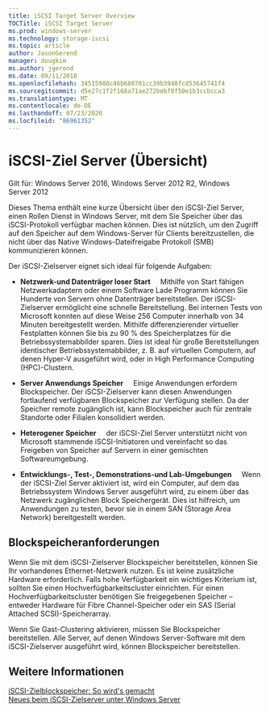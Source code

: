 ```yaml
---
title: iSCSI Target Server Overview
TOCTitle: iSCSI Target Server
ms.prod: windows-server
ms.technology: storage-iscsi
ms.topic: article
author: JasonGerend
manager: dougkim
ms.author: jgerend
ms.date: 09/11/2018
ms.openlocfilehash: 34515988c46b680701cc39b3948fcd53645741f4
ms.sourcegitcommit: d5e27c1f2f168a71ae272bebf8f50e1b3ccbcca3
ms.translationtype: MT
ms.contentlocale: de-DE
ms.lasthandoff: 07/23/2020
ms.locfileid: "86961352"
---
```

# <a name="iscsi-target-server-overview"></a>iSCSI-Ziel Server (Übersicht)

Gilt für: Windows Server 2016, Windows Server 2012 R2, Windows Server 2012

Dieses Thema enthält eine kurze Übersicht über den iSCSI-Ziel Server, einen Rollen Dienst in Windows Server, mit dem Sie Speicher über das iSCSI-Protokoll verfügbar machen können. Dies ist nützlich, um den Zugriff auf den Speicher auf dem Windows-Server für Clients bereitzustellen, die nicht über das Native Windows-Dateifreigabe Protokoll (SMB) kommunizieren können.

Der iSCSI-Zielserver eignet sich ideal für folgende Aufgaben:

* **Netzwerk-und Datenträger loser Start**     Mithilfe von Start fähigen Netzwerkadaptern oder einem Software Lade Programm können Sie Hunderte von Servern ohne Datenträger bereitstellen. Der iSCSI-Zielserver ermöglicht eine schnelle Bereitstellung. Bei internen Tests von Microsoft konnten auf diese Weise 256 Computer innerhalb von 34 Minuten bereitgestellt werden. Mithilfe differenzierender virtueller Festplatten können Sie bis zu 90 % des Speicherplatzes für die Betriebssystemabbilder sparen. Dies ist ideal für große Bereitstellungen identischer Betriebssystemabbilder, z. B. auf virtuellen Computern, auf denen Hyper-V ausgeführt wird, oder in High Performance Computing (HPC)-Clustern.

* **Server Anwendungs Speicher**     Einige Anwendungen erfordern Blockspeicher. Der iSCSI-Zielserver kann diesen Anwendungen fortlaufend verfügbaren Blockspeicher zur Verfügung stellen. Da der Speicher remote zugänglich ist, kann Blockspeicher auch für zentrale Standorte oder Filialen konsolidiert werden.

* **Heterogener Speicher**     der iSCSI-Ziel Server unterstützt nicht von Microsoft stammende iSCSI-Initiatoren und vereinfacht so das Freigeben von Speicher auf Servern in einer gemischten Softwareumgebung.

* **Entwicklungs-, Test-, Demonstrations-und Lab-Umgebungen**     Wenn der iSCSI-Ziel Server aktiviert ist, wird ein Computer, auf dem das Betriebssystem Windows Server ausgeführt wird, zu einem über das Netzwerk zugänglichen Block Speichergerät. Dies ist hilfreich, um Anwendungen zu testen, bevor sie in einem SAN (Storage Area Network) bereitgestellt werden.

## <a name="block-storage-requirements"></a>Blockspeicheranforderungen

Wenn Sie mit dem iSCSI-Zielserver Blockspeicher bereitstellen, können Sie Ihr vorhandenes Ethernet-Netzwerk nutzen. Es ist keine zusätzliche Hardware erforderlich. Falls hohe Verfügbarkeit ein wichtiges Kriterium ist, sollten Sie einen Hochverfügbarkeitscluster einrichten. Für einen Hochverfügbarkeitscluster benötigen Sie freigegebenen Speicher – entweder Hardware für Fibre Channel-Speicher oder ein SAS (Serial Attached SCSI)-Speicherarray.

Wenn Sie Gast-Clustering aktivieren, müssen Sie Blockspeicher bereitstellen. Alle Server, auf denen Windows Server-Software mit dem iSCSI-Zielserver ausgeführt wird, können Blockspeicher bereitstellen.

## <a name="see-also"></a>Weitere Informationen

[iSCSI-Zielblockspeicher: So wird's gemacht](/previous-versions/windows/it-pro/windows-server-2012-r2-and-2012/hh848268(v%3dws.11))  
[Neues beim iSCSI-Zielserver unter Windows Server](/previous-versions/windows/it-pro/windows-server-2012-r2-and-2012/dn305893(v%3dws.11))
